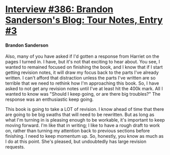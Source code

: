 # [Interview #386: Brandon Sanderson's Blog: Tour Notes, Entry #3](https://www.theoryland.com/intvmain.php?i=386#3)

#### Brandon Sanderson

Also, many of you have asked if I'd gotten a response from Harriet on the pages I turned in. I have, but it's not that exciting to hear about. You see, I wanted to remained focused on finishing the book, and I know that if I start getting revision notes, it will draw my focus back to the parts I've already written. I can't afford that distraction unless the parts I've written are so terrible that we need to rethink how I'm approaching this book. So, I have asked to not get any revision notes until I've at least hit the 400k mark. All I wanted to know was "Should I keep going, or are there big troubles?" The response was an enthusiastic keep going.

This book is going to take a LOT of revision. I know ahead of time that there are going to be big swaths that will need to be rewritten. But as long as what I'm turning in is pleasing enough to be workable, it's important to keep moving forward. I'm like that in writing; I like to have a rough draft to work on, rather than turning my attention back to previous sections before finishing. I need to keep momentum up. So, honestly, you know as much as I do at this point. She's pleased, but undoubtedly has large revision requests.

